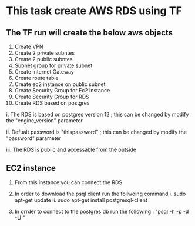 # This task create AWS RDS using TF
## The TF run will create the below aws objects
1. Create VPN
2. Create 2 private subntes
3. Create 2 public subntes
4. Subnet group for private subnet
5. Create Internet Gateway
6. Create route table
7. Create ec2 instance on public subnet
8. Create Security Group for Ec2 instance
9. Create Security Group for RDS
10. Create RDS based on postgres 

  i. The RDS is based on postgres version 12 ; this can be changed by modify the  "engine_version" parameter 
  
  ii. Defualt password is "thispassword" ; this can be changed by modify the  "password" parameter

  iii. The RDS is public and accessable from the outside


## EC2 instance
1. From this instance you can connect the RDS
2. In order to download the psql client run the follwoing command 
    i. sudo apt-get update
    ii. sudo apt-get install postgresql-client
    
3. In orrder to connect to the postgres db run the following :     "psql -h <hostname or ip address> -p <port number of remote machine> -d <database name which you want to connect> -U <username of the database server>"
